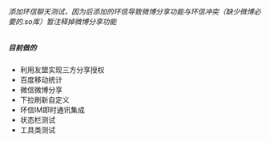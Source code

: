 ###### 添加环信聊天测试，因为后添加的环信导致微博分享功能与环信冲突（缺少微博必要的.so库）暂注释掉微博分享功能
##### 目前做的
- 利用友盟实现三方分享授权
- 百度移动统计
- 微信微博分享
- 下拉刷新自定义
- 环信IM即时通讯集成
- 状态栏测试
- 工具类测试
